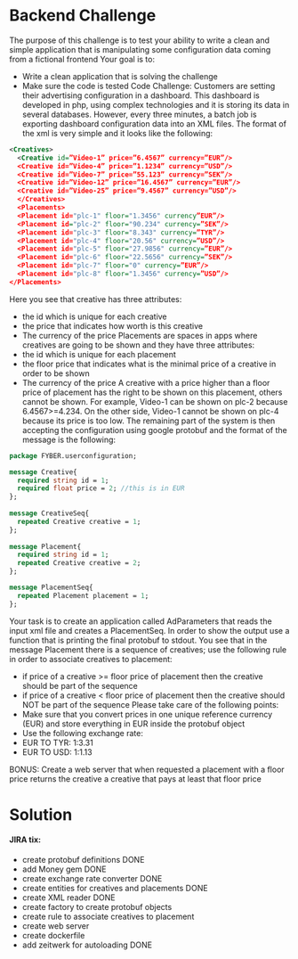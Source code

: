# Backend Challenge
The purpose of this challenge is to test your ability to write a clean and simple application that is
manipulating some configuration data coming from a fictional frontend
Your goal is to:
- Write a clean application that is solving the challenge
- Make sure the code is tested
  Code Challenge: Customers are setting their advertising configuration in a dashboard. This
  dashboard is developed in php, using complex technologies and it is storing its data in several
  databases. However, every three minutes, a batch job is exporting dashboard configuration data
  into an XML files. The format of the xml is very simple and it looks like the following:

```XML
<Creatives>
  <Creative id=”Video-1” price=”6.4567” currency=”EUR”/>
  <Creative id=”Video-4” price=”1.1234” currency=”USD”/>
  <Creative id=”Video-7” price=”55.123” currency=”SEK”/>
  <Creative id=”Video-12” price=”16.4567” currency=”EUR”/>
  <Creative id=”Video-25” price=”9.4567” currency=”USD”/>
  </Creatives>
  <Placements>
  <Placement id="plc-1" floor="1.3456" currency”EUR”/>
  <Placement id="plc-2" floor="90.234" currency=”SEK”/>
  <Placement id="plc-3" floor="8.343" currency=”TYR”/>
  <Placement id="plc-4" floor="20.56" currency=”USD”/>
  <Placement id="plc-5" floor="27.9856" currency=”EUR”/>
  <Placement id="plc-6" floor="22.5656" currency=”SEK”/>
  <Placement id="plc-7" floor="0" currency=”EUR”/>
  <Placement id="plc-8" floor="1.3456" currency=”USD”/>
</Placements>
```

Here you see that creative has three attributes:
- the id which is unique for each creative
- the price that indicates how worth is this creative
- The currency of the price
  Placements are spaces in apps where creatives are going to be shown and they have three attributes:
- the id which is unique for each placement
- the floor price that indicates what is the minimal price of a creative in order to be shown
- The currency of the price
  A creative with a price higher than a floor price of placement has the right to be shown on this placement,
  others cannot be shown. For example, Video-1 can be shown on plc-2 because 6.4567>=4.234.
  On the other side, Video-1 cannot be shown on plc-4 because its price is too low.
  The remaining part of the system is then accepting the configuration using google protobuf and the format
  of the message is the following:

```protobuf
package FYBER.userconfiguration;

message Creative{
  required string id = 1;
  required float price = 2; //this is in EUR
};
  
message CreativeSeq{
  repeated Creative creative = 1;
};
  
message Placement{
  required string id = 1;
  repeated Creative creative = 2;
};

message PlacementSeq{
  repeated Placement placement = 1;
};
```
  
Your task is to create an application called AdParameters that reads the input xml file and
creates a PlacementSeq. In order to show the output use a function that is printing the final
protobuf to stdout. You see that in the message Placement there is a sequence of creatives; use
the following rule in order to associate creatives to placement:
- if price of a creative >= floor price of placement then the creative should be part of the
  sequence
- if price of a creative < floor price of placement then the creative should NOT be part of
  the sequence
  Please take care of the following points:
- Make sure that you convert prices in one unique reference currency (EUR) and store
  everything in EUR inside the protobuf object
- Use the following exchange rate:
- EUR TO TYR: 1:3.31
- EUR TO USD: 1:1.13
  
BONUS: Create a web server that when requested a placement with a floor price returns the
creative a creative that pays at least that floor price


# Solution

#### JIRA tix:
- create protobuf definitions DONE
- add Money gem DONE
- create exchange rate converter DONE
- create entities for creatives and placements DONE
- create XML reader DONE
- create factory to create protobuf objects
- create rule to associate creatives to placement
- create web server
- create dockerfile
- add zeitwerk for autoloading DONE
